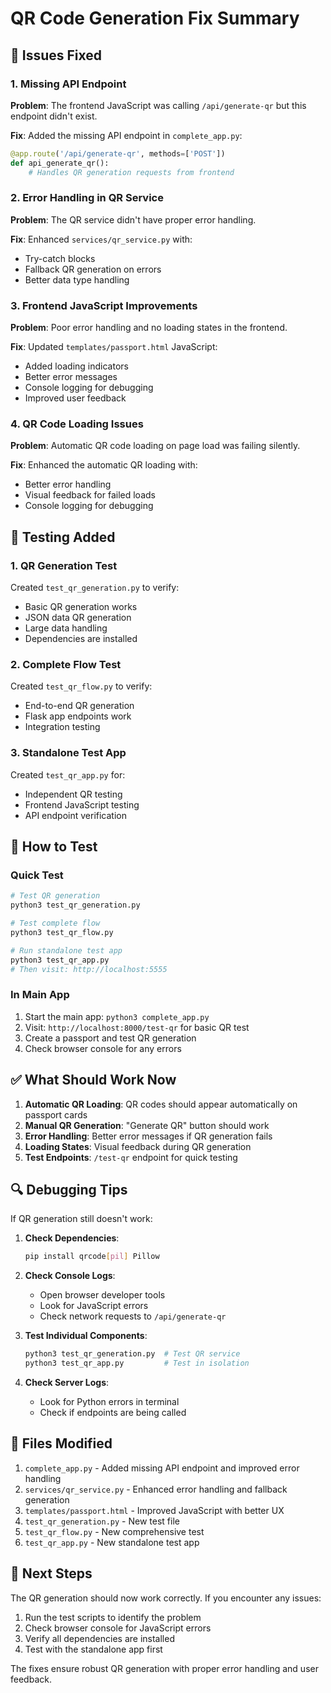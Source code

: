 # QR Code Generation Fix Summary

## 🔧 Issues Fixed

### 1. Missing API Endpoint
**Problem**: The frontend JavaScript was calling `/api/generate-qr` but this endpoint didn't exist.

**Fix**: Added the missing API endpoint in `complete_app.py`:
```python
@app.route('/api/generate-qr', methods=['POST'])
def api_generate_qr():
    # Handles QR generation requests from frontend
```

### 2. Error Handling in QR Service
**Problem**: The QR service didn't have proper error handling.

**Fix**: Enhanced `services/qr_service.py` with:
- Try-catch blocks
- Fallback QR generation on errors
- Better data type handling

### 3. Frontend JavaScript Improvements
**Problem**: Poor error handling and no loading states in the frontend.

**Fix**: Updated `templates/passport.html` JavaScript:
- Added loading indicators
- Better error messages
- Console logging for debugging
- Improved user feedback

### 4. QR Code Loading Issues
**Problem**: Automatic QR code loading on page load was failing silently.

**Fix**: Enhanced the automatic QR loading with:
- Better error handling
- Visual feedback for failed loads
- Console logging for debugging

## 🧪 Testing Added

### 1. QR Generation Test
Created `test_qr_generation.py` to verify:
- Basic QR generation works
- JSON data QR generation
- Large data handling
- Dependencies are installed

### 2. Complete Flow Test
Created `test_qr_flow.py` to verify:
- End-to-end QR generation
- Flask app endpoints work
- Integration testing

### 3. Standalone Test App
Created `test_qr_app.py` for:
- Independent QR testing
- Frontend JavaScript testing
- API endpoint verification

## 🎯 How to Test

### Quick Test
```bash
# Test QR generation
python3 test_qr_generation.py

# Test complete flow
python3 test_qr_flow.py

# Run standalone test app
python3 test_qr_app.py
# Then visit: http://localhost:5555
```

### In Main App
1. Start the main app: `python3 complete_app.py`
2. Visit: `http://localhost:8000/test-qr` for basic QR test
3. Create a passport and test QR generation
4. Check browser console for any errors

## ✅ What Should Work Now

1. **Automatic QR Loading**: QR codes should appear automatically on passport cards
2. **Manual QR Generation**: "Generate QR" button should work
3. **Error Handling**: Better error messages if QR generation fails
4. **Loading States**: Visual feedback during QR generation
5. **Test Endpoints**: `/test-qr` endpoint for quick testing

## 🔍 Debugging Tips

If QR generation still doesn't work:

1. **Check Dependencies**:
   ```bash
   pip install qrcode[pil] Pillow
   ```

2. **Check Console Logs**:
   - Open browser developer tools
   - Look for JavaScript errors
   - Check network requests to `/api/generate-qr`

3. **Test Individual Components**:
   ```bash
   python3 test_qr_generation.py  # Test QR service
   python3 test_qr_app.py         # Test in isolation
   ```

4. **Check Server Logs**:
   - Look for Python errors in terminal
   - Check if endpoints are being called

## 📝 Files Modified

1. `complete_app.py` - Added missing API endpoint and improved error handling
2. `services/qr_service.py` - Enhanced error handling and fallback generation
3. `templates/passport.html` - Improved JavaScript with better UX
4. `test_qr_generation.py` - New test file
5. `test_qr_flow.py` - New comprehensive test
6. `test_qr_app.py` - New standalone test app

## 🚀 Next Steps

The QR generation should now work correctly. If you encounter any issues:

1. Run the test scripts to identify the problem
2. Check browser console for JavaScript errors
3. Verify all dependencies are installed
4. Test with the standalone app first

The fixes ensure robust QR generation with proper error handling and user feedback.